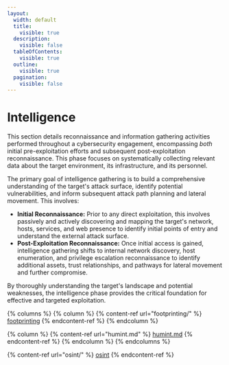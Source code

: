 ```yaml
---
layout:
  width: default
  title:
    visible: true
  description:
    visible: false
  tableOfContents:
    visible: true
  outline:
    visible: true
  pagination:
    visible: false
---
```


# Intelligence

This section details reconnaissance and information gathering activities performed throughout a cybersecurity engagement, encompassing _both_ initial pre-exploitation efforts and subsequent post-exploitation reconnaissance. This phase focuses on systematically collecting relevant data about the target environment, its infrastructure, and its personnel.

The primary goal of intelligence gathering is to build a comprehensive understanding of the target's attack surface, identify potential vulnerabilities, and inform subsequent attack path planning and lateral movement. This involves:

* **Initial Reconnaissance:** Prior to any direct exploitation, this involves passively and actively discovering and mapping the target's network, hosts, services, and web presence to identify initial points of entry and understand the external attack surface.
* **Post-Exploitation Reconnaissance:** Once initial access is gained, intelligence gathering shifts to internal network discovery, host enumeration, and privilege escalation reconnaissance to identify additional assets, trust relationships, and pathways for lateral movement and further compromise.

By thoroughly understanding the target's landscape and potential weaknesses, the intelligence phase provides the critical foundation for effective and targeted exploitation.

{% columns %}
{% column %}
{% content-ref url="footprinting/" %}
[footprinting](footprinting/)
{% endcontent-ref %}
{% endcolumn %}

{% column %}
{% content-ref url="humint.md" %}
[humint.md](humint.md)
{% endcontent-ref %}
{% endcolumn %}
{% endcolumns %}

{% content-ref url="osint/" %}
[osint](osint/)
{% endcontent-ref %}
